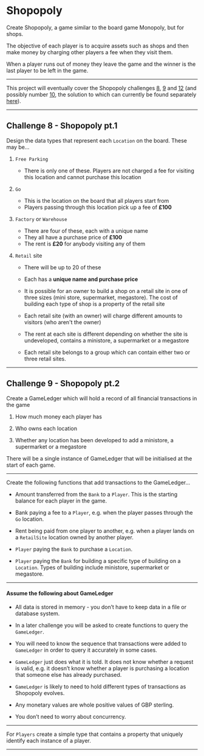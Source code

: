 Shopopoly
=========

Create Shopopoly, a game similar to the board game Monopoly, but for shops.

The objective of each player is to acquire assets such as shops and then make money by charging other players a fee when they visit them.

When a player runs out of money they leave the game and the winner is the last player to be left in the game.

------

This project will eventually cover the Shopopoly challenges [8](https://coding-challenges.jl-engineering.net/challenges/challenge-8/), [9](https://coding-challenges.jl-engineering.net/challenges/challenge-9/) and [12](https://coding-challenges.jl-engineering.net/challenges/challenge-12/) (and possibly number [10](https://coding-challenges.jl-engineering.net/challenges/challenge-10/), the solution to which can currently be found separately [here](https://github.com/mattTea/Shopopoly-Challenge10)).

------

## Challenge 8 - Shopopoly pt.1

Design the data types that represent each `Location` on the board. These may be...

1. `Free Parking`
    - There is only one of these. Players are not charged a fee for visiting this location and cannot purchase this location

1. `Go`
    - This is the location on the board that all players start from
    - Players passing through this location pick up a fee of **£100**

1. `Factory` or `Warehouse`
    - There are four of these, each with a unique name
    - They all have a purchase price of **£100**
    - The rent is **£20** for anybody visiting any of them

1. `Retail` site
    - There will be up to 20 of these
    - Each has a **unique name and purchase price**
    
    - It is possible for an owner to build a shop on a retail site in one of three sizes (mini store, supermarket, megastore). The cost of building each type of shop is a property of the retail site
    - Each retail site (with an owner) will charge different amounts to visitors (who aren't the owner)
    - The rent at each site is different depending on whether the site is undeveloped, contains a ministore, a supermarket or a megastore
    - Each retail site belongs to a group which can contain either two or three retail sites.
    
------

## Challenge 9 - Shopopoly pt.2

Create a GameLedger which will hold a record of all financial transactions in the game

1. How much money each player has

1. Who owns each location

1. Whether any location has been developed to add a ministore, a supermarket or a megastore


There will be a single instance of GameLedger that will be initialised at the start of each game.

------

Create the following functions that add transactions to the GameLedger...

- Amount transferred from the `Bank` to a `Player`. This is the starting balance for each player in the game.

- Bank paying a fee to a `Player`, e.g. when the player passes through the `Go` location.

- Rent being paid from one player to another, e.g. when a player lands on a `RetailSite` location owned by another player.

- `Player` paying the `Bank` to purchase a `Location`.

- `Player` paying the `Bank` for building a specific type of building on a `Location`. Types of building include ministore, supermarket or megastore.

------

#### Assume the following about GameLedger

- All data is stored in memory - you don’t have to keep data in a file or database system.

- In a later challenge you will be asked to create functions to query the `GameLedger`.

- You will need to know the sequence that transactions were added to `GameLedger` in order to query it accurately in some cases.

- `GameLedger` just does what it is told. It does not know whether a request is valid, e.g. it doesn’t know whether a player is purchasing a location that someone else has already purchased.

- `GameLedger` is likely to need to hold different types of transactions as Shopopoly evolves.

- Any monetary values are whole positive values of GBP sterling.

- You don’t need to worry about concurrency.

------

For `Players` create a simple type that contains a property that uniquely identify each instance of a player.

------